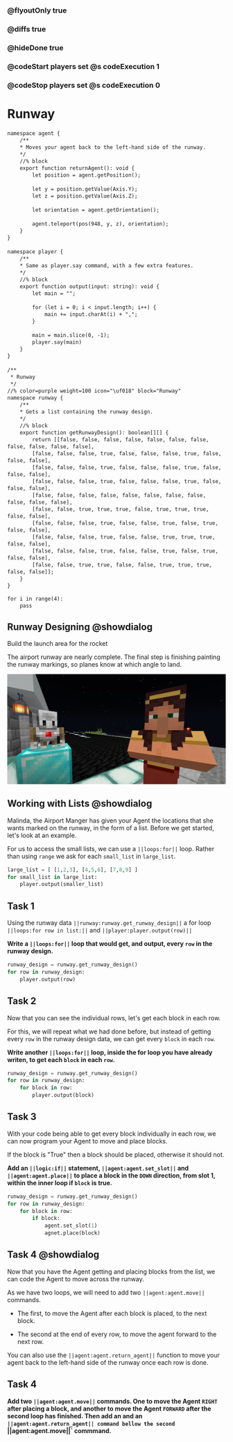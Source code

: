 ### @flyoutOnly true
### @diffs true
### @hideDone true
### @codeStart players set @s codeExecution 1
### @codeStop players set @s codeExecution 0


# Runway
```customts
namespace agent {
    /**
    * Moves your agent back to the left-hand side of the runway.
    */
    //% block
    export function returnAgent(): void {
        let position = agent.getPosition();

        let y = position.getValue(Axis.Y);
        let z = position.getValue(Axis.Z);

        let orientation = agent.getOrientation();

        agent.teleport(pos(948, y, z), orientation);
    }
}

namespace player {
    /**
    * Same as player.say command, with a few extra features.
    */
    //% block
    export function output(input: string): void {
        let main = "";

        for (let i = 0; i < input.length; i++) {
            main += input.charAt(i) + ",";
        }

        main = main.slice(0, -1);
        player.say(main)
    }
}

/**
 * Runway
 */
//% color=purple weight=100 icon="\uf018" block="Runway"
namespace runway {
    /** 
    * Gets a list containing the runway design.
    */
    //% block
    export function getRunwayDesign(): boolean[][] {
        return [[false, false, false, false, false, false, false, false, false, false, false],
        [false, false, false, true, false, false, false, true, false, false, false],
        [false, false, false, true, false, false, false, true, false, false, false],
        [false, false, false, true, false, false, false, true, false, false, false],
        [false, false, false, false, false, false, false, false, false, false, false],
        [false, false, true, true, true, false, true, true, true, false, false],
        [false, false, false, true, false, false, true, false, true, false, false],
        [false, false, false, true, false, false, true, true, true, false, false],
        [false, false, false, true, false, false, true, false, true, false, false],
        [false, false, true, true, false, false, true, true, true, false, false]];
    }
}
```

```ghost
for i in range(4):
    pass
```

## Runway Designing @showdialog
Build the launch area for the rocket

The airport runway are nearly complete. The final step is finishing painting the runway markings, so planes know at which angle to land.   

![Cover image](https://raw.githubusercontent.com/CausewayDigital/Minecraft-EE-MakeCode/refs/heads/master/tutorials/python-islands/island-6/runway/cover.png)
## Working with Lists @showdialog

Malinda, the Airport Manger has given your Agent the locations that she wants marked on the runway, in the form of a list. Before we get started, let's look at an example.

For us to access the small lists, we can use a `||loops:for||` loop. Rather than using `range` we ask for each `small_list` in `large_list`.
```python
large_list = [ [1,2,3], [4,5,6], [7,8,9] ]
for small_list in large_list:
    player.output(smaller_list)
```

## Task 1
Using the runway data
`||runway:runway.get_runway_design||`
a for loop
`||loops:for row in list:||`
and
`||player:player.output(row)||`

**Write a `||loops:for||` loop that would get, and output, every `row` in the runway design.**

```python
runway_design = runway.get_runway_design()
for row in runway_design:
    player.output(row)
```

## Task 2
Now that you can see the individual rows, let's get each block in each row.

For this, we will repeat what we had done before, but instead of getting every `row` in the runway design data, we can get every `block` in each `row`.

**Write another `||loops:for||` loop, inside the for loop you have already writen, to get each `block` in each `row`.**

```python
runway_design = runway.get_runway_design()
for row in runway_design:
    for block in row:
        player.output(block)
```

## Task 3

With your code being able to get every block individually in each row, we can now program your Agent to move and place blocks.

If the block is "True" then a block should be placed, otherwise it should not.

**Add an `||logic:if||` statement, `||agent:agent.set_slot||` and `||agent:agent.place||` to place a block in the `DOWN` direction, from slot 1, within the inner loop if `block` is true.**

```python
runway_design = runway.get_runway_design()
for row in runway_design:
    for block in row:
        if block:
            agent.set_slot(1)
            agnet.place(block)
```

## Task 4 @showdialog

Now that you have the Agent getting and placing blocks from the list, we can code the Agent to move across the runway.

As we have two loops, we will need to add two `||agent:agent.move||` commands. 

- The first, to move the Agent after each block is placed, to the next block.

- The second at the end of every row, to move the agent forward to the next row.

You can also use the `||agent:agent.return_agent||` function to move your agent back to the left-hand side of the runway once each row is done.

## Task 4

**Add two `||agent:agent.move||` commands. One to move the Agent `RIGHT` after placing a block, and another to move the Agent `FORWARD` after the second loop has finished. Then add an and an `||agent:agent.return_agent|| command bellow the second `||agent:agent.move||` commmand.**
